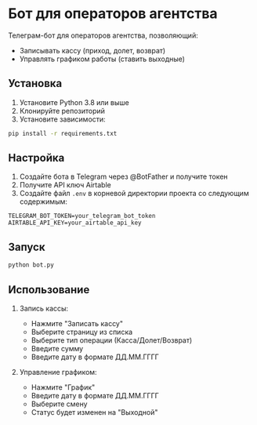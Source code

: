 # Бот для операторов агентства

Телеграм-бот для операторов агентства, позволяющий:
- Записывать кассу (приход, долет, возврат)
- Управлять графиком работы (ставить выходные)

## Установка

1. Установите Python 3.8 или выше
2. Клонируйте репозиторий
3. Установите зависимости:
```bash
pip install -r requirements.txt
```

## Настройка

1. Создайте бота в Telegram через @BotFather и получите токен
2. Получите API ключ Airtable
3. Создайте файл `.env` в корневой директории проекта со следующим содержимым:
```
TELEGRAM_BOT_TOKEN=your_telegram_bot_token
AIRTABLE_API_KEY=your_airtable_api_key
```

## Запуск

```bash
python bot.py
```

## Использование

1. Запись кассы:
   - Нажмите "Записать кассу"
   - Выберите страницу из списка
   - Выберите тип операции (Касса/Долет/Возврат)
   - Введите сумму
   - Введите дату в формате ДД.ММ.ГГГГ

2. Управление графиком:
   - Нажмите "График"
   - Введите дату в формате ДД.ММ.ГГГГ
   - Выберите смену
   - Статус будет изменен на "Выходной" 